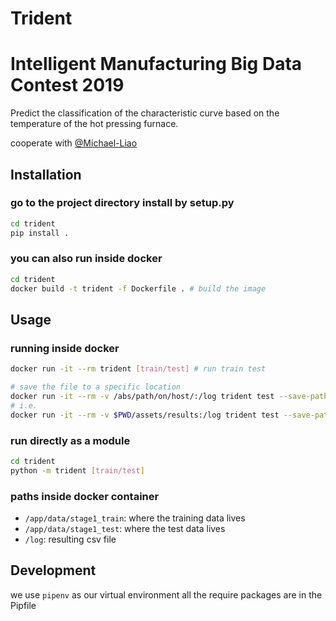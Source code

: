# Trident
# Intelligent Manufacturing Big Data Contest 2019

Predict the classification of the characteristic curve based on the temperature of the hot pressing furnace.

cooperate with [@Michael-Liao](https://github.com/https://github.com/Michael-Liao)

## Installation

### go to the project directory install by setup.py
```bash
cd trident
pip install .
```
### you can also run inside docker
```bash
cd trident
docker build -t trident -f Dockerfile . # build the image
```

## Usage

### running inside docker
```bash
docker run -it --rm trident [train/test] # run train test

# save the file to a specific location
docker run -it --rm -v /abs/path/on/host/:/log trident test --save-path /log
# i.e.
docker run -it --rm -v $PWD/assets/results:/log trident test --save-path /log
```
### run directly as a module
```bash
cd trident
python -m trident [train/test]
```
### paths inside docker container
* `/app/data/stage1_train`: where the training data lives
* `/app/data/stage1_test`: where the test data lives
* `/log`: resulting csv file

## Development
we use `pipenv` as our virtual environment 
all the require packages are in the Pipfile

